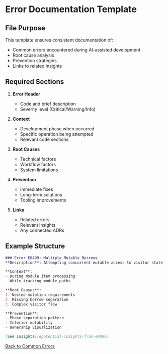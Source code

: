 # Error Documentation Template

## File Purpose
This template ensures consistent documentation of:
- Common errors encountered during AI-assisted development
- Root cause analysis
- Prevention strategies
- Links to related insights

## Required Sections
1. **Error Header**
   - Code and brief description
   - Severity level (Critical/Warning/Info)

2. **Context**  
   - Development phase when occurred
   - Specific operation being attempted
   - Relevant code sections

3. **Root Causes**
   - Technical factors
   - Workflow factors
   - System limitations

4. **Prevention**
   - Immediate fixes
   - Long-term solutions
   - Tooling improvements

5. **Links**
   - Related errors
   - Relevant insights
   - Any connected ADRs

## Example Structure
```markdown
### Error E0499: Multiple Mutable Borrows  
**Description**: Attempting concurrent mutable access to visitor state  

**Context**:  
- During module item processing  
- While tracking module paths  

**Root Causes**:  
1. Nested mutation requirements  
2. Missing borrow separation  
3. Complex visitor flow  

**Prevention**:  
- Phase separation pattern  
- Interior mutability  
- Ownership visualization  

[See Insights](#potential-insights-from-e0499)  
```

[Back to Common Errors](#common-error-patterns-in-ai-assisted-development)

